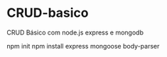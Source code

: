 # CRUD-basico
CRUD Básico com node.js express e mongodb

npm init
npm install express mongoose body-parser
